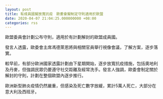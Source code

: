 ```yaml
---
layout: post
title: 有成員國擬放寬抗疫　歐委會擬制定守則適用於歐盟
date: 2020-04-07 21:04:25.000000000 +08:00
categories: rss
---
```


歐盟委員會計劃公布守則，適用於有計劃解封的歐盟成員國。

發言人透露，歐委會主席馮德萊恩將與相關官員舉行視像會議，了解方案，逐步落實。

較早前，有部分歐洲國家透露計劃由下星期開始，逐步放寬抗疫措施，包括奧地利及丹麥，但強調民眾仍要遵守社交距離及經常洗手。發言人強調，歐委會制定關於解封的守則，計劃在整個歐盟內逐步推行。

歐洲新型肺炎疫情仍然嚴重，但感染及死亡數字放緩，累計5萬人死亡，大部分在意大利及西班牙。
